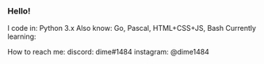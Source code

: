 ### Hello!

<p>
I code in: Python 3.x  
Also know: Go, Pascal, HTML+CSS+JS, Bash  
Currently learning:  
</p>
  
<p>
How to reach me:  
    discord: dime#1484  
    instagram: @dime1484  
</p>
